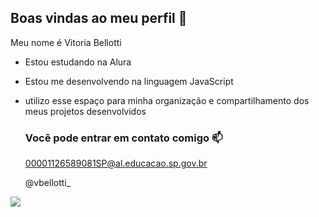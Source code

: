 ## Boas vindas ao meu perfil 🖤

Meu nome é Vitoria Bellotti 

- Estou estudando na Alura
- Estou me desenvolvendo na linguagem JavaScript
- utilizo esse espaço para minha organização e compartilhamento dos meus projetos desenvolvidos

  ### Você pode entrar em contato comigo 📫

  00001126589081SP@al.educacao.sp.gov.br

  @vbellotti_

![](https://media1.tenor.com/m/pFz1Q12_hXEAAAAd/cat-holding-head-cat.gif) 
